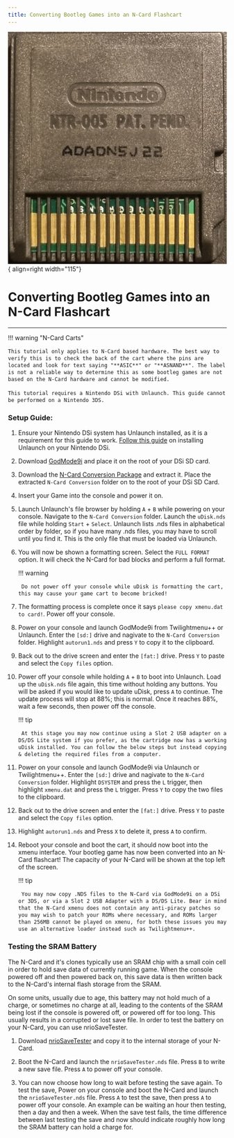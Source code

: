 ```yaml
---
title: Converting Bootleg Games into an N-Card Flashcart
---
```


![NCard](../images/ncardbootlegback.jpg){ align=right width="115"}
# Converting Bootleg Games into an N-Card Flashcart

---

!!! warning "N-Card Carts"

    This tutorial only applies to N-Card based hardware. The best way to verify this is to check the back of the cart where the pins are located and look for text saying "**ASIC**" or "**ASNAND**". The label is not a reliable way to determine this as some bootleg games are not based on the N-Card hardware and cannot be modified.

    This tutorial requires a Nintendo DSi with Unlaunch. This guide cannot be performed on a Nintendo 3DS.

### Setup Guide:

1. Ensure your Nintendo DSi system has Unlaunch installed, as it is a requirement for this guide to work. [Follow this guide](https://dsi.cfw.guide/installing-unlaunch.html) on installing Unlaunch on your Nintendo DSi.

1. Download [GodMode9i](https://github.com/DS-Homebrew/GodMode9i/releases/download/v3.7.0/GodMode9i.nds) and place it on the root of your DSi SD card.

1. Download the [N-Card Conversion Package](../assets/N-Card-Conversion.zip) and extract it. Place the extracted `N-Card Conversion` folder on to the root of your DSi SD Card.

1. Insert your Game into the console and power it on.

1. Launch Unlaunch's file browser by holding `A` + `B` while powering on your console. Navigate to the `N-Card Conversion` folder. Launch the `uDisk.nds` file while holding `Start` + `Select`. Unlaunch lists .nds files in alphabetical order by folder, so if you have many .nds files, you may have to scroll until you find it. This is the only file that must be loaded via Unlaunch.

1. You will now be shown a formatting screen. Select the `FULL FORMAT` option. It will check the N-Card for bad blocks and perform a full format.

    !!! warning

        Do not power off your console while uDisk is formatting the cart, this may cause your game cart to become bricked!

1. The formatting process is complete once it says `please copy xmenu.dat to card!`. Power off your console.

1. Power on your console and launch GodMode9i from Twilightmenu++ or Unlaunch. Enter the `[sd:]` drive and nagivate to the `N-Card Conversion` folder. Highlight `autorun1.nds` and press `Y` to copy it to the clipboard.

1. Back out to the drive screen and enter the `[fat:]` drive. Press `Y` to paste and select the `Copy files` option.

1. Power off your console while holding `A` + `B` to boot into Unlaunch. Load up the `uDisk.nds` file again, this time without holding any buttons. You will be asked if you would like to update uDisk, press `A` to continue. The update process will stop at 88%; this is normal. Once it reaches 88%, wait a few seconds, then power off the console.

    !!! tip

        At this stage you may now continue using a Slot 2 USB adapter on a DS/DS Lite system if you prefer, as the cartridge now has a working uDisk installed. You can follow the below steps but instead copying & deleting the required files from a computer.

1. Power on your console and launch GodMode9i via Unlaunch or Twilightmenu++. Enter the `[sd:]` drive and nagivate to the `N-Card Conversion` folder. Highlight `DSYSTEM` and press the `L` trigger, then highlight `xmenu.dat` and press the `L` trigger. Press `Y` to copy the two files to the clipboard.

1. Back out to the drive screen and enter the `[fat:]` drive. Press `Y` to paste and select the `Copy files` option.

1. Highlight `autorun1.nds` and Press `X` to delete it, press `A` to confirm.

1. Reboot your console and boot the cart, it should now boot into the xmenu interface. Your bootleg game has now been converted into an N-Card flashcart! The capacity of your N-Card will be shown at the top left of the screen.

    !!! tip

        You may now copy .NDS files to the N-Card via GodMode9i on a DSi or 3DS, or via a Slot 2 USB Adapter with a DS/DS Lite. Bear in mind that the N-Card xmenu does not contain any anti-piracy patches so you may wish to patch your ROMs where necessary, and ROMs larger than 256MB cannot be played on xmenu, for both these issues you may use an alternative loader instead such as Twilightmenu++.

### Testing the SRAM Battery

The N-Card and it's clones typically use an SRAM chip with a small coin cell in order to hold save data of currently running game. When the console powered off and then powered back on, this save data is then written back to the N-Card's internal flash storage from the SRAM.

On some units, usually due to age, this battery may not hold much of a charge, or sometimes no charge at all, leading to the contents of the SRAM being lost if the console is powered off, or powered off for too long. This usually results in a corrupted or lost save file. In order to test the battery on your N-Card, you can use nrioSaveTester.

1. Download [nrioSaveTester](https://github.com/ApacheThunder/nrioSaveTester/releases/download/1.1/nrioSaveTester.nds) and copy it to the internal storage of your N-Card.

1. Boot the N-Card and launch the `nrioSaveTester.nds` file. Press `B` to write a new save file. Press `A` to power off your console.

1. You can now choose how long to wait before testing the save again. To test the save, Power on your console and boot the N-Card and launch the `nrioSaveTester.nds` file. Press `A` to test the save, then press `A` to power off your console. An example can be waiting an hour then testing, then a day and then a week. When the save test fails, the time difference between last testing the save and now should indicate roughly how long the SRAM battery can hold a charge for.

